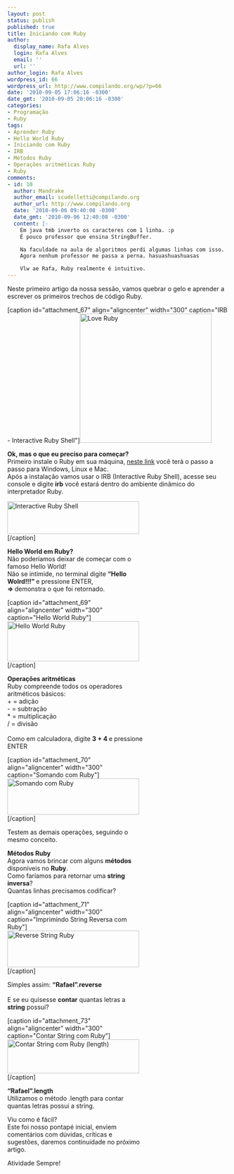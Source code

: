 ```yaml
---
layout: post
status: publish
published: true
title: Iniciando com Ruby
author:
  display_name: Rafa Alves
  login: Rafa Alves
  email: ''
  url: ''
author_login: Rafa Alves
wordpress_id: 66
wordpress_url: http://www.compilando.org/wp/?p=66
date: '2010-09-05 17:06:16 -0300'
date_gmt: '2010-09-05 20:06:16 -0300'
categories:
- Programação
- Ruby
tags:
- Aprender Ruby
- Hello World Ruby
- Iniciando com Ruby
- IRB
- Métodos Ruby
- Operações aritméticas Ruby
- Ruby
comments:
- id: 10
  author: Mandrake
  author_email: scudelletti@compilando.org
  author_url: http://www.compilando.org
  date: '2010-09-06 09:40:08 -0300'
  date_gmt: '2010-09-06 12:40:08 -0300'
  content: |-
    Em java tmb inverto os caracteres com 1 linha. :p
    É pouco professor que ensina StringBuffer.

    Na faculdade na aula de algoritmos perdi algumas linhas com isso.
    Agora nenhum professor me passa a perna. hasuashuashuasas

    Vlw ae Rafa, Ruby realmente é intuitivo.
---
```

<p>Neste primeiro artigo da nossa sessão, vamos quebrar o gelo e aprender a escrever os primeiros trechos de código Ruby.</p>
<p>[caption id="attachment_67" align="aligncenter" width="300" caption="IRB - Interactive Ruby Shell"]<a rel="nofollow" href="http://blog-scudelletti.rhcloud.com/wp-content/uploads/2010/09/LoveRuby.png"><img class="size-medium wp-image-67" title="LoveRuby" src="http://www.compilando.org/wp-content/uploads/2010/09/LoveRuby-300x293.png" alt="Love Ruby" width="300" height="293" /></a></dt>
</dl>
</div>
<p><strong>Ok, mas o que eu preciso para começar?<br />
</strong> Primeiro instale o Ruby em sua máquina, <a rel="nofollow" href="http://www.ruby-lang.org/pt/downloads/">neste link</a> você terá o passo a passo para Windows, Linux e Mac.<br />
Após a instalação vamos usar o IRB (Interactive Ruby Shell), acesse seu console e digite <strong>irb</strong> você estará dentro do ambiente dinâmico do interpretador Ruby.</p>
<div class="mceTemp mceIEcenter">
<dl id="attachment_68" class="wp-caption aligncenter" style="width: 310px;">
<dt class="wp-caption-dt"><a  rel="nofollow" href="http://blog-scudelletti.rhcloud.com/wp-content/uploads/2010/09/Captura-de-tela-2010-09-05-às-15.21.12.png"><img class="size-medium wp-image-68" title="IRB" src="http://www.compilando.org/wp-content/uploads/2010/09/Captura-de-tela-2010-09-05-às-15.21.12-300x74.png" alt="Interactive Ruby Shell" width="300" height="74" /></a>[/caption]</p>
<p><strong>Hello World em Ruby?<br />
</strong>Não poderíamos deixar de começar com o famoso Hello World!<br />
Não se intimide, no terminal digite <strong>“Hello Wolrd!!!” <span style="font-weight: normal;">e pressione ENTER,</span><br />
=&gt; </strong>demonstra o que foi retornado.<strong> </strong></p>
<p><strong> </strong></p>
<p><strong> </strong></p>
<p>[caption id="attachment_69" align="aligncenter" width="300" caption="Hello World Ruby"]<a rel="nofollow"  href="http://blog-scudelletti.rhcloud.com/wp-content/uploads/2010/09/Captura-de-tela-2010-09-05-às-15.54.26.png"><img class="size-medium wp-image-69" title="Hello World Ruby" src="http://www.compilando.org/wp-content/uploads/2010/09/Captura-de-tela-2010-09-05-às-15.54.26-300x91.png" alt="Hello World Ruby" width="300" height="91" /></a>[/caption]</p>
<p><strong><span style="font-weight: normal;"><strong>Operações aritméticas<br />
</strong>Ruby compreende todos os operadores aritméticos básicos:<br />
+ = adição<br />
- = subtração<br />
* = multiplicação<br />
/ = divisão<br />
</span></strong><strong><span style="font-weight: normal;"><br />
Como em calculadora, digite </span>3 + 4 </strong>e pressione ENTER</p>
<p>[caption id="attachment_70" align="aligncenter" width="300" caption="Somando com Ruby"]<a rel="nofollow"  href="http://blog-scudelletti.rhcloud.com/wp-content/uploads/2010/09/Captura-de-tela-2010-09-05-às-15.59.06.png"><img class="size-medium wp-image-70" title="Soma com Ruby" src="http://www.compilando.org/wp-content/uploads/2010/09/Captura-de-tela-2010-09-05-às-15.59.06-300x82.png" alt="Somando com Ruby" width="300" height="82" /></a>[/caption]</p>
<p>Testem as demais operações, seguindo o mesmo conceito.</p>
<p><strong>Métodos Ruby</strong><br />
Agora vamos brincar com alguns <strong>métodos</strong> disponíveis no <strong>Ruby<span style="font-weight: normal;">.</span></strong><br />
Como faríamos para retornar uma <strong>string inversa</strong>?<br />
Quantas linhas precisamos codificar?</p>
<p>[caption id="attachment_71" align="aligncenter" width="300" caption="Imprimindo String Reversa com Ruby"]<a  rel="nofollow" href="http://blog-scudelletti.rhcloud.com/wp-content/uploads/2010/09/Captura-de-tela-2010-09-05-às-16.06.38.png"><img class="size-medium wp-image-71" title="Imprimindo String Reversa com Ruby" src="http://www.compilando.org/wp-content/uploads/2010/09/Captura-de-tela-2010-09-05-às-16.06.38-300x83.png" alt="Reverse String Ruby" width="300" height="83" /></a>[/caption]</p>
<p>Simples assim: <strong>“Rafael”.reverse<br />
</strong><br />
E se eu quisesse <strong>contar</strong> quantas letras a <strong>string</strong> possui?</p>
<p>[caption id="attachment_73" align="aligncenter" width="300" caption="Contar String com Ruby"]<a  rel="nofollow" href="http://blog-scudelletti.rhcloud.com/wp-content/uploads/2010/09/Captura-de-tela-2010-09-05-às-16.09.521.png"><img class="size-medium wp-image-73" title="Contar String com Ruby" src="http://www.compilando.org/wp-content/uploads/2010/09/Captura-de-tela-2010-09-05-às-16.09.521-300x77.png" alt="Contar String com Ruby (length)" width="300" height="77" /></a>[/caption]</p>
<p><strong>“Rafael”.length</strong><br />
Utilizamos o método .length para contar quantas letras possui a string.</p>
<p>Viu como é fácil?<br />
Este foi nosso pontapé inicial, enviem comentários com dúvidas, críticas e sugestões, daremos continuidade no próximo artigo.</p>
<p>Atividade Sempre!</p>
